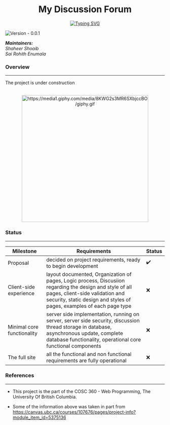 
<h1 align="center">My Discussion Forum</h1>
<p align = "center"><a href="https://git.io/typing-svg"><img src="https://readme-typing-svg.herokuapp.com?font=Fira+Code&pause=1000&color=040E13&center=true&width=435&lines=COSC+360+Web+Programming+-+Project" alt="Typing SVG" /></a><p>

![Version - 0.0.1](https://img.shields.io/badge/version-pending-lightgrey?style=for-the-badge)

_**Maintainers:** <br />
Shaheer Shoaib
<br />
 Sai Rohith Enumala_
  
  
### Overview
 <hr>
The project is under construction
 <br>
 <br>
 
 <p align="center">

<img src="https://media1.giphy.com/media/8KWG2s3MR6SXbjccBO/giphy.gif" width = 400 height = 400 title = "https://media1.giphy.com/media/8KWG2s3MR6SXbjccBO/giphy.gif">
   
 </p>
  
  
 ### Status
  <hr>

  
  | Milestone | Requirements | Status|
|--|--|--|
| Proposal | decided on project requirements, ready to begin development | ✔️|
| Client-side experience | layout documented, Organization of pages, Logic process, Discusiion regarding the design and style of all pages, client-side validation and security, static design and styles of pages, examples of each page type | ❌|
| Minimal core functionality | server side implementation, running on server, server side security, discussion thread storage in database, asynchronous update, complete database functionality, operational core functional components | ❌|
| The full site|all the functional and non functional requirements are fully operational| ❌|




### References
  <hr>
  
  - This project is the part of the COSC 360 - Web Programming, The University Of British Columbia.
  
  - Some of the information above was taken in part from https://canvas.ubc.ca/courses/107676/pages/project-info?module_item_id=5375136

